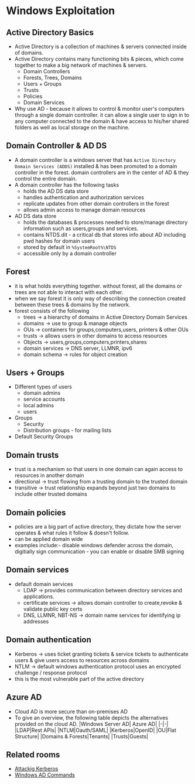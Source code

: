 # Windows Exploitation

## Active Directory Basics
- Active Directory is a collection of machines & servers connected inside of domains.
- Active Directory contains many functioning bits & pieces, which come together to make a big network of machines & servers.
  - Domain Controllers
  - Forests, Trees, Domains
  - Users + Groups
  - Trusts
  - Policies
  - Domain Services
- Why use AD - because it allows to control & monitor user's computers through a single domain controller. it can allow a single user to sign in to any computer connected to the domain & have access to his/her shared folders as well as local storage on the machine.

## Domain Controller & AD DS
- A domain controller is a windows server that has `Active Directory Domain Services (ADDS)` installed & has been promoted to a domain controller in the forest. domain controllers are in the center of AD & they control the entire domain.
- A domain controller has the following tasks
  - holds the AD DS data store
  - handles authentication and authorization services
  - replicate updates from other domain controllers in the forest
  - allows admin access to manage domain resources
- AD DS data store
  - holds the databases & processes needed to store/manage directory information such as users,groups and services.
  - contains NTDS.dit - a critical db that stores info about AD including pwd hashes for domain users
  - stored by default in `%SystemRoot%\NTDS`
  - accessible only by a domain controller

## Forest
- it is what holds everything together. without forest, all the domains or trees are not able to interact with each other.
- when we say forest it is only way of describing the connection created between these trees & domains by the network.
- forest consists of the following
  - trees -> a hierarchy of domains in Active Directory Domain Services
  - domains -> use to group & manage objects
  - OUs -> containers for groups,computers,users, printers & other OUs
  - trusts -> allows users in other domains to access resources
  - Objects -> users,groups,computers,printers,shares
  - domain services -> DNS server, LLMNR, ipv6
  - domain schema -> rules for object creation

## Users + Groups
- Different types of users
  - domain admins
  - service accounts
  - local admins
  - users
- Groups
  - Security
  - Distribution groups - for mailing lists
- Default Security Groups

## Domain trusts
- trust is a mechanism so that users in one domain can again access to resources in another domain
- directional -> trust flowing from a trusting domain to the trusted domain
- transitive -> trust relationship expands beyond just two domains to include other trusted domains

## Domain policies
- policies are a big part of active directory, they dictate how the server operates & what rules it follow & doesn't follow.
- can be applied domain wide
- examples include:- disable windows defender across the domain, digitially sign communication - you can enable or disable SMB signing

## Domain services
- default domain services
  - LDAP -> provides communication between directory services and applications.
  - certificate services -> allows domain controller to create,revoke & validate public key certs
  - DNS, LLMNR, NBT-NS -> domain name services for identifying ip addresses

## Domain authentication 
- Kerberos -> uses ticket granting tickets & service tickets to authenticate users & give users access to resources across domains
- NTLM -> default windows authentication protocol uses an encrypted challenge / response protocol
- this is the most vulnerable part of the active directory

## Azure AD
- Cloud AD is more secure than on-premises AD
- To give an overview, the following table depicts the alternatives provided on the cloud AD.
|Windows Server AD| Azure AD|
|-|-|
|LDAP|Rest APIs|
|NTLM|Oauth/SAML|
|Kerberos|OpenID|
|OU|Flat Structure|
|Domains & Forests|Tenants|
|Trusts|Guests|


## Related rooms
- [Attackig Kerberos](https://tryhackme.com/room/attackingkerberos)
- [Windows AD Commands](https://gist.github.com/HarmJ0y/184f9822b195c52dd50c379ed3117993)
